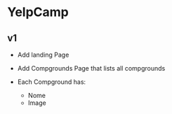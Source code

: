 # YelpCamp

## v1

* Add landing Page
* Add Compgrounds Page that lists all compgrounds

* Each Compground has:
	* Nome
	* Image